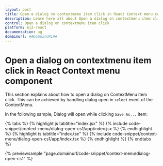 ```yaml
---
layout: post
title: Open a dialog on contextmenu item click in React Context menu component | Syncfusion
description: Learn here all about Open a dialog on contextmenu item click in Syncfusion React Context menu component of Syncfusion Essential JS 2 and more.
control: Open a dialog on contextmenu item click 
platform: ej2-react
documentation: ug
domainurl: ##DomainURL##
---
```


# Open a dialog on contextmenu item click in React Context menu component

This section explains about how to open a dialog on ContextMenu item click. This can be achieved by handling dialog open in `select` event of the ContextMenu.

In the following sample, Dialog will open while clicking `Save As...` item:

{% tabs %}
{% highlight js tabtitle="index.jsx" %}
{% include code-snippet/context-menu/dialog-open-cs1/app/index.jsx %}
{% endhighlight %}
{% highlight ts tabtitle="index.tsx" %}
{% include code-snippet/context-menu/dialog-open-cs1/app/index.tsx %}
{% endhighlight %}
{% endtabs %}

 {% previewsample "page.domainurl/code-snippet/context-menu/dialog-open-cs1" %}
